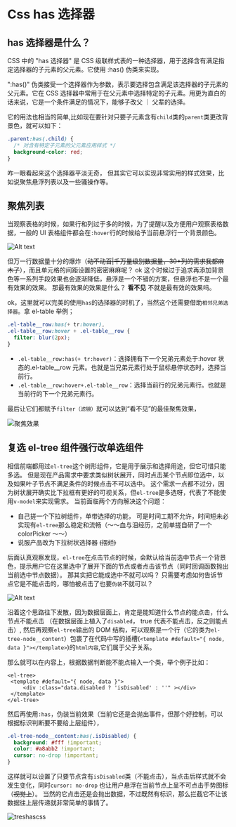 # Css has 选择器

## has 选择器是什么？

CSS 中的 "has 选择器" 是 CSS 级联样式表的一种选择器，用于选择含有满足指定选择器的子元素的父元素。它使用 :has() 伪类来实现。

":has()" 伪类接受一个选择器作为参数，表示要选择包含满足该选择器的子元素的父元素。它在 CSS 选择器中常用于在父元素中选择特定的子元素。用更为直白的话来说，它是一个条件满足的情况下，能够子改父 ｜ 父辈的选择。

它的用法也相当的简单,比如现在要针对只要子元素含有`child`类的`parent`类更改背景色，就可以如下：

```css
.parent:has(.child) {
  /* 对含有特定子元素的父元素应用样式 */
  background-color: red;
}
```

咋一眼看起来这个选择器平淡无奇， 但其实它可以实现非常实用的样式效果，比如说聚焦悬浮列表以及一些骚操作等。

## 聚焦列表

当观察表格的时候，如果行和列过于多的时候，为了提醒以及方便用户观察表格数据，一般的 UI 表格组件都会在`:hover`行的时候给予当前悬浮行一个背景颜色。

![Alt text](/assets/webSkill/image.png)

但万一行数据量十分的爆炸（~~动不动百|千万量级别数据量，30+列的需求我都麻木了~~），而且单元格的间距设置的密密麻麻呢？ ok 这个时候过于追求再添加背景色等一系列手段效果也会逐渐降低，悬浮是一个不错的方案，但悬浮也不是一个最有效果的效果。 那最有效果的效果是什么？ **看不见** 不就是最有效的效果吗。

ok，这里就可以完美的使用`has`的选择器的时机了，当然这个还需要借助`相邻兄弟选择器`。拿 el-table 举例；

```css
.el-table__row:has(+ tr:hover),
.el-table__row:hover + .el-table__row {
  filter: blur(2px);
}
```

- `.el-table__row:has(+ tr:hover)`：选择拥有下一个兄弟元素处于:hover 状态的.el-table\_\_row 元素。也就是当兄弟元素行处于鼠标悬停状态时，选择当前行。
- `.el-table__row:hover+.el-table__row`：选择当前行的兄弟元素行。也就是当前行的下一个兄弟元素行。

最后让它们都赋予`filter（滤镜）`就可以达到“看不见”的最佳聚焦效果，

![聚焦效果](/assets/webSkill/jujiao.png)

## 复选 el-tree 组件强行改单选组件

相信前端都用过`el-tree`这个树形组件，它是用于展示和选择用途，但它可惜只能多选。 但是现在产品需求中要求类似树状展开，同时点击某个节点即位选中，以及如果叶子节点不满足条件的时候点击不可以选中。 这个需求一点都不过分，因为树状展开确实比下拉框有更好的可视关系，但`el-tree`是多选呀，代表了不能使用`v-model`来实现需求。
当前面临两个方向解决这个问题：

- 自己搓一个下拉树组件，单带选择的功能， 可是时间工期不允许，时间短未必实现有`el-tree`那么稳定和流畅（～～血与泪经历，之前单搓自研了一个 colorPicker ～～）
- 说服产品改为下拉树状选择器 ~~(摆烂)~~

后面认真观察发现，`el-tree`在点击节点的时候，会默认给当前选中节点一个背景色，提示用户它在这里选中了展开下面的节点或者点击该节点（同时回调函数抛出当前选中节点数据）。 那其实把它能成选中不就可以吗？ 只需要考虑如何告诉节点它是不能点击的，哪怕被点击了也要`伪装`不就可以？

![Alt text](/assets/webSkill/treeAction.png)

沿着这个思路往下发散，因为数据层面上，肯定是能知道什么节点的能点击，什么节点不能点击 （在数据层面上植入了`disabled`， true 代表不能点击，反之则能点击）, 然后再观察`el-tree`输出的 DOM 结构，可以观察是一个行（它的类为`el-tree-node__content`）包裹了在代码中写的插槽(`<template #default="{ node, data }"></template>`)的`html内容`,它们属于父子关系。

那么就可以在内容上，根据数据判断能不能点输入一个类，举个例子比如：

```vue
<el-tree>
 <template #default="{ node, data }">
     <div :class="data.disabled ? 'isDisabled' : ''" ></div>
 </template>
</el-tree>
```

然后再使用`:has`，伪装当前效果（当前它还是会抛出事件，但那个好控制，可以根据标识判断要不要给上层组件），

```css
.el-tree-node__content:has(.isDisabled) {
  background: #fff !important;
  color: #a8abb2 !important;
  cursor: no-drop !important;
}
```

这样就可以设置了只要节点含有`isDisabled`类（不能点击），当点击后样式就不会发生变化，同时`cursor: no-drop` 也让用户悬浮在当前节点上呈不可点击手势图标（~~视觉上~~）。 当然的它点击还是会抛出数据，不过既然有标识，那么拦截它不让该数据往上层传递就非常简单的事情了。

![treshascss](/assets/webSkill/treshascss.png)
